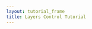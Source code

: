 ```yaml
---
layout: tutorial_frame
title: Layers Control Tutorial
---
```

<script type="module">
	import L, {Map, TileLayer, Marker, LayerGroup, Control} from 'leaflet';
	const cities = new LayerGroup();
	const mLittleton = new Marker([39.61, -105.02]).bindPopup('This is Littleton, CO.').addTo(cities);
	const mDenver = new Marker([39.74, -104.99]).bindPopup('This is Denver, CO.').addTo(cities);
	const mAurora = new Marker([39.73, -104.8]).bindPopup('This is Aurora, CO.').addTo(cities);
	const mGolden = new Marker([39.77, -105.23]).bindPopup('This is Golden, CO.').addTo(cities);
	const osm = new TileLayer('https://tile.openstreetmap.org/{z}/{x}/{y}.png', {
		maxZoom: 19,
		attribution: '&copy; <a href="http://www.openstreetmap.org/copyright">OpenStreetMap</a>'
	});

	const osmHOT = new TileLayer('https://{s}.tile.openstreetmap.fr/hot/{z}/{x}/{y}.png', {
		maxZoom: 19,
		attribution: '&copy; <a href="https://www.openstreetmap.org/copyright">OpenStreetMap</a> contributors, Tiles style by <a href="https://www.hotosm.org/" target="_blank">Humanitarian OpenStreetMap Team</a> hosted by <a href="https://openstreetmap.fr/" target="_blank">OpenStreetMap France</a>'
	});

	const map = new Map('map', {
		center: [39.73, -104.99],
		zoom: 10,
		layers: [osm, cities]
	});

	const baseLayers = {
		'OpenStreetMap': osm,
		'OpenStreetMap.HOT': osmHOT
	};

	const overlays = {
		'Cities': cities
	};

	const layerControl = new Control.Layers(baseLayers, overlays).addTo(map);

	const crownHill = new Marker([39.75, -105.09]).bindPopup('This is Crown Hill Park.');
	const rubyHill = new Marker([39.68, -105.00]).bindPopup('This is Ruby Hill Park.');

	const parks = new LayerGroup([crownHill, rubyHill]);

	const openTopoMap = new TileLayer('https://{s}.tile.opentopomap.org/{z}/{x}/{y}.png', {
		maxZoom: 19,
		attribution: 'Map data: &copy; <a href="https://www.openstreetmap.org/copyright">OpenStreetMap</a> contributors, <a href="http://viewfinderpanoramas.org">SRTM</a> | Map style: &copy; <a href="https://opentopomap.org">OpenTopoMap</a> (<a href="https://creativecommons.org/licenses/by-sa/3.0/">CC-BY-SA</a>)'
	});
	layerControl.addBaseLayer(openTopoMap, 'OpenTopoMap');
	layerControl.addOverlay(parks, 'Parks');

	globalThis.L = L; // only for debugging in the developer console
	globalThis.map = map; // only for debugging in the developer console
</script>
